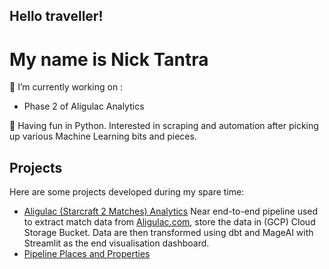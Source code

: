 ## Hello traveller! 
# My name is Nick Tantra

🔭 I’m currently working on :
- Phase 2 of Aligulac Analytics

🌱 Having fun in Python.  Interested in scraping and automation after picking up various Machine Learning bits and pieces.

## Projects
Here are some projects developed during my spare time:
- [Aligulac (Starcraft 2 Matches) Analytics](https://github.com/tanhtra/aligulac_analytics)
  Near end-to-end pipeline used to extract match data from [Aligulac.com](http://www.aligulac.com), store the data in (GCP) Cloud Storage Bucket.  Data are then transformed using dbt and MageAI with Streamlit as the end visualisation dashboard.
- [Pipeline Places and Properties](https://github.com/tanhtra/pipeline-places-property)
